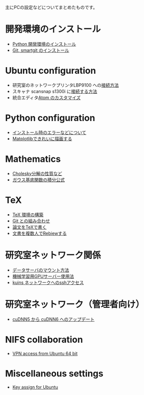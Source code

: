 主にPCの設定などについてまとめたものです。

# 開発環境のインストール
+ [Python 開発環境のインストール](get_started/anaconda.md)
+ [Git, smartgit のインストール](git/smartgit.md)

# Ubuntu configuration
+ 研究室のネットワークプリンタLBP9100 への[接続方法](ubuntu/LBP9100.md)
+ スキャナ scansnap s1300i に[接続する方法](ubuntu/scansnap_s1300i.md)
+ 統合エディタ[Atom のカスタマイズ](ubuntu/atom.md)

# Python configuration
+ [インストール時のエラーなどについて](Python/issues.md)
+ [Matplotlibできれいに描画する](Python/matplotlib_hacks.md)

# Mathematics
+ [Cholesky分解の性質など](mathematics/cholesky.md)
+ [ガウス基底関数の積分公式](mathematics/gaussian_basis_integrals.md)

# TeX
+ [TeX 環境の構築](TeX/get_started.md)
+ [Git との組み合わせ](TeX/git_integration.md)
+ [論文をTeXで書く](TeX/ronbun.md)
+ [文書を複数人でRebiewする](TeX/review.md)

# 研究室ネットワーク関係
+ [データサーバのマウント方法](ubuntu/nfs_server_mount.md)
+ [機械学習用GPUサーバー使用法](ubuntu/ml_server_usage.md)
+ [kuins ネットワークへのsshアクセス](network/ssh)

# 研究室ネットワーク（管理者向け）
+ [cuDNN5 から cuDNN6 へのアップデート](ubuntu/cuDNN_update.md)

# NIFS collaboration
+ [VPN access from Ubuntu 64 bit](NIFS/f5_network.md)

# Miscellaneous settings
+ [Key assign for Ubuntu](ubuntu/mayu.md)
<!--+ [shortcut for ssh](ubuntu/ssh.md)-->
